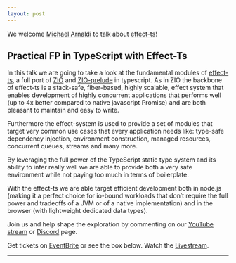 ```yaml
---
layout: post
---
```


We welcome [Michael Arnaldi][MA] to talk about [effect-ts][EffectTS]!

## Practical FP in TypeScript with Effect-Ts

In this talk we are going to take a look at the fundamental modules of [effect-ts][EffectTS], a full port of [ZIO][ZIO] and [ZIO-prelude][ZIOP] in typescript. As in ZIO the backbone of effect-ts is a stack-safe, fiber-based, highly scalable, effect system that enables development of highly concurrent applications that performs well (up to 4x better compared to native javascript Promise) and are both pleasant to maintain and easy to write. 

Furthermore the effect-system is used to provide a set of modules that target very common use cases that every application needs like: type-safe dependency injection, environment construction, managed resources, concurrent queues, streams and many more. 

By leveraging the full power of the TypeScript static type system and its ability to infer really well we are able to provide both a very safe environment while not paying too much in terms of boilerplate.

With the effect-ts we are able target efficient development both in node.js (making it a perfect choice for io-bound workloads that don’t require the full power and tradeoffs of a JVM or of a native implementation) and in the browser (with lightweight dedicated data types).

Join us and help shape the exploration by commenting on our [YouTube stream][Livestream] or [Discord][Discord] page.

Get tickets on [EventBrite][EventBrite] or see the box below. Watch the [Livestream][Livestream].

<!-- begin widget -->
<div id="eventbrite-widget-container-136168516699"></div>

<script src="https://www.eventbrite.co.uk/static/widgets/eb_widgets.js"></script>

<script type="text/javascript">
    var exampleCallback = function() {
        console.log('Order complete!');
    };

    window.EBWidgets.createWidget({
        // Required
        widgetType: 'checkout',
        eventId: '136168516699',
        iframeContainerId: 'eventbrite-widget-container-136168516699',

        // Optional
        iframeContainerHeight: 425,  // Widget height in pixels. Defaults to a minimum of 425px if not provided
        onOrderComplete: exampleCallback  // Method called when an order has successfully completed
    });
</script>
<!-- end widget -->

---

[Livestream]: https://www.youtube.com/watch?v=LhCPPrxUUNM
[Discord]: https://discord.gg/JExyX9V
[EventBrite]: https://www.eventbrite.co.uk/e/lambdalounge-jan-fp-in-typescript-with-effect-ts-tickets-136168516699
[EffectTS]: https://github.com/Matechs-Garage/effect-ts
[ZIO]: https://zio.dev/
[ZIOP]: https://github.com/zio/zio-prelude
[MA]: https://twitter.com/michaelarnaldi?lang=en